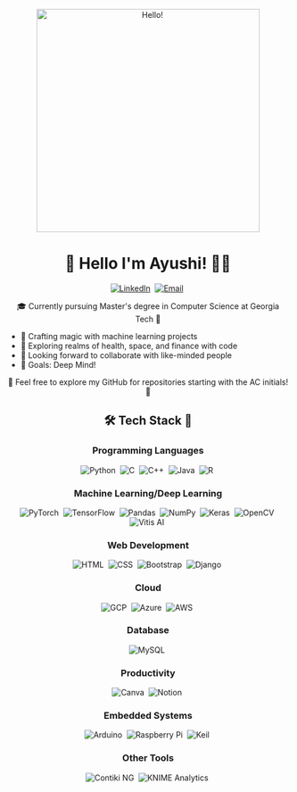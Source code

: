 <!-- Hey there! Looks like you stumbled upon Ayushi's GitHub, buckle up for a journey into the world of technology and beyond! -->

<p align="center">
  <img src="https://media.giphy.com/media/L8K62iTDkzGX6/giphy.gif" width="400" alt="Hello!">
</p>

<h1 align="center">🚀 Hello I'm Ayushi! 👩‍💻</h1>

<p align="center">
  <a href="https://www.linkedin.com/in/ayushi-chakrabarty-7b504220b/"><img src="https://img.shields.io/badge/-Connect_with_me_on_LinkedIn-blue?style=for-the-badge&logo=linkedin&logoColor=white" alt="LinkedIn"></a>&nbsp;
  <a href="mailto:ayushi.chakrabarty31@gmail.com?subject=Hi%20Ayushi"><img src="https://img.shields.io/badge/-Drop_me_a_mail-red?style=for-the-badge&logo=gmail&logoColor=white" alt="Email"></a>&nbsp;
</p>

<p align="center">🎓 Currently pursuing Master's degree in Computer Science at Georgia Tech 🐝</p>

<ul>
  <li>🔭 Crafting magic with machine learning projects</li>
  <li>🌱 Exploring realms of health, space, and finance with code</li>
  <li>👯 Looking forward to collaborate with like-minded people</li>
  <li>🥅  Goals: Deep Mind!</li>
</ul>

<p align="center">🌟 Feel free to explore my GitHub for repositories starting with the AC initials! 🚀</p>

<h2 align="center">🛠️ Tech Stack 🧰</h2>
<div align="center">
<h3 align="center">Programming Languages</h3>

<p align="center">
  <img src="https://img.shields.io/badge/Python-3776AB?style=for-the-badge&logo=python&logoColor=white" alt="Python">&nbsp;
  <img src="https://img.shields.io/badge/C-00599C?style=for-the-badge&logo=c&logoColor=white" alt="C">&nbsp;
  <img src="https://img.shields.io/badge/C++-00599C?style=for-the-badge&logo=c%2B%2B&logoColor=white" alt="C++">&nbsp;
  <img src="https://img.shields.io/badge/Java-007396?style=for-the-badge&logo=java&logoColor=white" alt="Java">&nbsp;
  <img src="https://img.shields.io/badge/R-276DC3?style=for-the-badge&logo=r&logoColor=white" alt="R">&nbsp;
</p>

<h3 align="center">Machine Learning/Deep Learning</h3>

<p align="center">
  <img src="https://img.shields.io/badge/PyTorch-EE4C2C?style=for-the-badge&logo=pytorch&logoColor=white" alt="PyTorch">&nbsp;
  <img src="https://img.shields.io/badge/TensorFlow-FF6F00?style=for-the-badge&logo=tensorflow&logoColor=white" alt="TensorFlow">&nbsp;
  <img src="https://img.shields.io/badge/Pandas-150458?style=for-the-badge&logo=pandas&logoColor=white" alt="Pandas">&nbsp;
  <img src="https://img.shields.io/badge/NumPy-013243?style=for-the-badge&logo=numpy&logoColor=white" alt="NumPy">&nbsp;
  <img src="https://img.shields.io/badge/Keras-D00000?style=for-the-badge&logo=keras&logoColor=white" alt="Keras">&nbsp;
  <img src="https://img.shields.io/badge/OpenCV-5C3EE8?style=for-the-badge&logo=opencv&logoColor=white" alt="OpenCV">&nbsp;
  <img src="https://img.shields.io/badge/Vitis%20AI-005571?style=for-the-badge&logo=xilinx&logoColor=white" alt="Vitis AI">&nbsp;
</p>

<h3 align="center">Web Development</h3>

<p align="center">
  <img src="https://img.shields.io/badge/HTML5-E34F26?style=for-the-badge&logo=html5&logoColor=white" alt="HTML">&nbsp;
  <img src="https://img.shields.io/badge/CSS-1572B6?style=for-the-badge&logo=css3&logoColor=white" alt="CSS">&nbsp;
  <img src="https://img.shields.io/badge/Bootstrap-563D7C?style=for-the-badge&logo=bootstrap&logoColor=white" alt="Bootstrap">&nbsp;
  <img src="https://img.shields.io/badge/Django-092E20?style=for-the-badge&logo=django&logoColor=white" alt="Django">&nbsp;
</p>

<h3 align="center">Cloud</h3>

<p align="center">
  <img src="https://img.shields.io/badge/Google%20Cloud-4285F4?style=for-the-badge&logo=google-cloud&logoColor=white" alt="GCP">&nbsp;
  <img src="https://img.shields.io/badge/Microsoft%20Azure-0089D6?style=for-the-badge&logo=microsoft-azure&logoColor=white" alt="Azure">&nbsp;
  <img src="https://img.shields.io/badge/Amazon%20AWS-232F3E?style=for-the-badge&logo=amazon-aws&logoColor=white" alt="AWS">&nbsp;
</p>

<h3 align="center">Database</h3>

<p align="center">
  <img src="https://img.shields.io/badge/MySQL-4479A1?style=for-the-badge&logo=mysql&logoColor=white" alt="MySQL">&nbsp;
</p>

<h3 align="center">Productivity</h3>

<p align="center">
  <img src="https://img.shields.io/badge/Canva-00C4CC?style=for-the-badge&logo=canva&logoColor=white" alt="Canva">&nbsp;
  <img src="https://img.shields.io/badge/Notion-000000?style=for-the-badge&logo=notion&logoColor=white" alt="Notion">&nbsp;
</p>

<h3 align="center">Embedded Systems</h3>

<p align="center">
  <img src="https://img.shields.io/badge/Arduino-00979D?style=for-the-badge&logo=arduino&logoColor=white" alt="Arduino">&nbsp;
  <img src="https://img.shields.io/badge/Raspberry%20Pi-A22846?style=for-the-badge&logo=raspberry-pi&logoColor=white" alt="Raspberry Pi">&nbsp;
  <img src="https://img.shields.io/badge/Keil-2C2255?style=for-the-badge&logo=arm&logoColor=white" alt="Keil">&nbsp;
</p>

  <h3>Other Tools</h3>

  <p>
    <img src="https://img.shields.io/badge/Contiki%20NG-F3E8A4?style=for-the-badge&logo=contiki&logoColor=black" alt="Contiki NG">&nbsp;
    <img src="https://img.shields.io/badge/KNIME%20Analytics-F9A53C?style=for-the-badge&logo=knime&logoColor=black"alt="KNIME Analytics">&nbsp;
  </p>

</div>

<!-- If you're still here, congratulations! You've found the hidden message: "May your code be as elegant as your dreams." ✨ -->
